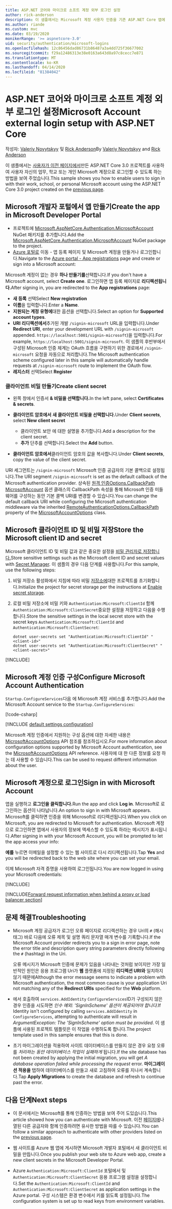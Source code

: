 ```yaml
---
title: ASP.NET 코어와 마이크로 소프트 계정 외부 로그인 설정
author: rick-anderson
description: 이 샘플에서는 Microsoft 계정 사용자 인증을 기존 ASP.NET Core 앱에 통합했음을 보여 줍니다.
ms.author: riande
ms.custom: mvc
ms.date: 03/19/2020
monikerRange: '>= aspnetcore-3.0'
uid: security/authentication/microsoft-logins
ms.openlocfilehash: 12c86456dad86731b86487a3a4dd725f36677002
ms.sourcegitcommit: f29a12486313e38e0163a643d8a97c8cecc7e871
ms.translationtype: MT
ms.contentlocale: ko-KR
ms.lasthandoff: 04/14/2020
ms.locfileid: "81384042"
---
```

# <a name="microsoft-account-external-login-setup-with-aspnet-core"></a><span data-ttu-id="e865b-103">ASP.NET 코어와 마이크로 소프트 계정 외부 로그인 설정</span><span class="sxs-lookup"><span data-stu-id="e865b-103">Microsoft Account external login setup with ASP.NET Core</span></span>

<span data-ttu-id="e865b-104">작성자: [Valeriy Novytskyy](https://github.com/01binary) 및 [Rick Anderson](https://twitter.com/RickAndMSFT)</span><span class="sxs-lookup"><span data-stu-id="e865b-104">By [Valeriy Novytskyy](https://github.com/01binary) and [Rick Anderson](https://twitter.com/RickAndMSFT)</span></span>

<span data-ttu-id="e865b-105">이 샘플에서는 [사용자가 이전 페이지에서](xref:security/authentication/social/index)만든 ASP.NET Core 3.0 프로젝트를 사용하여 사용자 자신의 업무, 학교 또는 개인 Microsoft 계정으로 로그인할 수 있도록 하는 방법을 보여 주었습니다.</span><span class="sxs-lookup"><span data-stu-id="e865b-105">This sample shows you how to enable users to sign in with their work, school, or personal Microsoft account using the ASP.NET Core 3.0 project created on the [previous page](xref:security/authentication/social/index).</span></span>

## <a name="create-the-app-in-microsoft-developer-portal"></a><span data-ttu-id="e865b-106">Microsoft 개발자 포털에서 앱 만들기</span><span class="sxs-lookup"><span data-stu-id="e865b-106">Create the app in Microsoft Developer Portal</span></span>

* <span data-ttu-id="e865b-107">프로젝트에 [Microsoft.AspNetCore.Authentication.MicrosoftAccount](https://www.nuget.org/packages/Microsoft.AspNetCore.Authentication.MicrosoftAccount/) NuGet 패키지를 추가합니다.</span><span class="sxs-lookup"><span data-stu-id="e865b-107">Add the [Microsoft.AspNetCore.Authentication.MicrosoftAccount](https://www.nuget.org/packages/Microsoft.AspNetCore.Authentication.MicrosoftAccount/) NuGet package to the project.</span></span>
* <span data-ttu-id="e865b-108">[Azure 포털로](https://go.microsoft.com/fwlink/?linkid=2083908) 이동 - 앱 등록 페이지 및 Microsoft 계정을 만들거나 로그인합니다.</span><span class="sxs-lookup"><span data-stu-id="e865b-108">Navigate to the [Azure portal - App registrations](https://go.microsoft.com/fwlink/?linkid=2083908) page and create or sign into a Microsoft account:</span></span>

<span data-ttu-id="e865b-109">Microsoft 계정이 없는 경우 **하나 만들기를**선택합니다.</span><span class="sxs-lookup"><span data-stu-id="e865b-109">If you don't have a Microsoft account, select **Create one**.</span></span> <span data-ttu-id="e865b-110">로그인하면 앱 등록 페이지로 **리디렉션됩니다.**</span><span class="sxs-lookup"><span data-stu-id="e865b-110">After signing in, you are redirected to the **App registrations** page:</span></span>

* <span data-ttu-id="e865b-111">**새 등록** 선택</span><span class="sxs-lookup"><span data-stu-id="e865b-111">Select **New registration**</span></span>
* <span data-ttu-id="e865b-112">**이름**을 입력합니다.</span><span class="sxs-lookup"><span data-stu-id="e865b-112">Enter a **Name**.</span></span>
* <span data-ttu-id="e865b-113">**지원되는 계정 유형에**대한 옵션을 선택합니다.</span><span class="sxs-lookup"><span data-stu-id="e865b-113">Select an option for **Supported account types**.</span></span>  <!-- Accounts for any org work with MS domain accounts. Most folks probably want the last option, personal MS accounts. It took 24 hours after setting this up for the keys to work -->
* <span data-ttu-id="e865b-114">**URI 리디렉션에서**추가된 개발 `/signin-microsoft` URL을 입력합니다.</span><span class="sxs-lookup"><span data-stu-id="e865b-114">Under **Redirect URI**, enter your development URL with `/signin-microsoft` appended.</span></span> <span data-ttu-id="e865b-115">`https://localhost:5001/signin-microsoft`)을 입력합니다.</span><span class="sxs-lookup"><span data-stu-id="e865b-115">For example, `https://localhost:5001/signin-microsoft`.</span></span> <span data-ttu-id="e865b-116">이 샘플의 후반부에서 구성된 Microsoft 인증 체계는 OAuth 흐름을 구현하기 위한 경로에서 `/signin-microsoft` 요청을 자동으로 처리합니다.</span><span class="sxs-lookup"><span data-stu-id="e865b-116">The Microsoft authentication scheme configured later in this sample will automatically handle requests at `/signin-microsoft` route to implement the OAuth flow.</span></span>
* <span data-ttu-id="e865b-117">**레지스터** 선택</span><span class="sxs-lookup"><span data-stu-id="e865b-117">Select **Register**</span></span>

### <a name="create-client-secret"></a><span data-ttu-id="e865b-118">클라이언트 비밀 만들기</span><span class="sxs-lookup"><span data-stu-id="e865b-118">Create client secret</span></span>

* <span data-ttu-id="e865b-119">왼쪽 창에서 인증서 **& 비밀을 선택합니다.**</span><span class="sxs-lookup"><span data-stu-id="e865b-119">In the left pane, select **Certificates & secrets**.</span></span>
* <span data-ttu-id="e865b-120">**클라이언트 암호에서** **새 클라이언트 비밀을 선택합니다.**</span><span class="sxs-lookup"><span data-stu-id="e865b-120">Under **Client secrets**, select **New client secret**</span></span>

  * <span data-ttu-id="e865b-121">클라이언트 보안 에 대한 설명을 추가합니다.</span><span class="sxs-lookup"><span data-stu-id="e865b-121">Add a description for the client secret.</span></span>
  * <span data-ttu-id="e865b-122">**추가** 단추를 선택합니다.</span><span class="sxs-lookup"><span data-stu-id="e865b-122">Select the **Add** button.</span></span>

* <span data-ttu-id="e865b-123">**클라이언트 암호에서**클라이언트 암호의 값을 복사합니다.</span><span class="sxs-lookup"><span data-stu-id="e865b-123">Under **Client secrets**, copy the value of the client secret.</span></span>

<span data-ttu-id="e865b-124">URI 세그먼트는 `/signin-microsoft` Microsoft 인증 공급자의 기본 콜백으로 설정됩니다.</span><span class="sxs-lookup"><span data-stu-id="e865b-124">The URI segment `/signin-microsoft` is set as the default callback of the Microsoft authentication provider.</span></span> <span data-ttu-id="e865b-125">상속된 [원격 인증Options.CallbackPath](/dotnet/api/microsoft.aspnetcore.authentication.remoteauthenticationoptions.callbackpath) [MicrosoftAccount](/dotnet/api/microsoft.aspnetcore.authentication.microsoftaccount.microsoftaccountoptions) 옵션 클래스의 CallbackPath 속성을 통해 Microsoft 인증 미들웨어를 구성하는 동안 기본 콜백 URI를 변경할 수 있습니다.</span><span class="sxs-lookup"><span data-stu-id="e865b-125">You can change the default callback URI while configuring the Microsoft authentication middleware via the inherited [RemoteAuthenticationOptions.CallbackPath](/dotnet/api/microsoft.aspnetcore.authentication.remoteauthenticationoptions.callbackpath) property of the [MicrosoftAccountOptions](/dotnet/api/microsoft.aspnetcore.authentication.microsoftaccount.microsoftaccountoptions) class.</span></span>

## <a name="store-the-microsoft-client-id-and-secret"></a><span data-ttu-id="e865b-126">Microsoft 클라이언트 ID 및 비밀 저장</span><span class="sxs-lookup"><span data-stu-id="e865b-126">Store the Microsoft client ID and secret</span></span>

<span data-ttu-id="e865b-127">Microsoft 클라이언트 ID 및 비밀 값과 같은 중요한 설정을 [비밀 관리자로 저장합니다.](xref:security/app-secrets)</span><span class="sxs-lookup"><span data-stu-id="e865b-127">Store sensitive settings such as the Microsoft client ID and secret values with [Secret Manager](xref:security/app-secrets).</span></span> <span data-ttu-id="e865b-128">이 샘플의 경우 다음 단계를 사용합니다.</span><span class="sxs-lookup"><span data-stu-id="e865b-128">For this sample, use the following steps:</span></span>

1. <span data-ttu-id="e865b-129">비밀 저장소 활성화에서 지침에 따라 비밀 [저장소에](xref:security/app-secrets#enable-secret-storage)대한 프로젝트를 초기화합니다.</span><span class="sxs-lookup"><span data-stu-id="e865b-129">Initialize the project for secret storage per the instructions at [Enable secret storage](xref:security/app-secrets#enable-secret-storage).</span></span>
1. <span data-ttu-id="e865b-130">로컬 비밀 저장소에 비밀 키와 `Authentication:Microsoft:ClientId` 함께 `Authentication:Microsoft:ClientSecret`중요한 설정을 저장하고 다음을 수행합니다.</span><span class="sxs-lookup"><span data-stu-id="e865b-130">Store the sensitive settings in the local secret store with the secret keys `Authentication:Microsoft:ClientId` and `Authentication:Microsoft:ClientSecret`:</span></span>

    ```dotnetcli
    dotnet user-secrets set "Authentication:Microsoft:ClientId" "<client-id>"
    dotnet user-secrets set "Authentication:Microsoft:ClientSecret" "<client-secret>"
    ```

[!INCLUDE[](~/includes/environmentVarableColon.md)]

## <a name="configure-microsoft-account-authentication"></a><span data-ttu-id="e865b-131">Microsoft 계정 인증 구성</span><span class="sxs-lookup"><span data-stu-id="e865b-131">Configure Microsoft Account Authentication</span></span>

<span data-ttu-id="e865b-132">`Startup.ConfigureServices`다음 에 Microsoft 계정 서비스를 추가합니다.</span><span class="sxs-lookup"><span data-stu-id="e865b-132">Add the Microsoft Account service to the `Startup.ConfigureServices`:</span></span>

[!code-csharp[](~/security/authentication/social/social-code/3.x/StartupMS3x.cs?name=snippet&highlight=10-14)]

[!INCLUDE [default settings configuration](includes/default-settings.md)]

<span data-ttu-id="e865b-133">Microsoft 계정 인증에서 지원하는 구성 옵션에 대한 자세한 내용은 [MicrosoftAccountOptions](/dotnet/api/microsoft.aspnetcore.builder.microsoftaccountoptions) API 참조를 참조하십시오.</span><span class="sxs-lookup"><span data-stu-id="e865b-133">For more information about configuration options supported by Microsoft Account authentication, see the [MicrosoftAccountOptions](/dotnet/api/microsoft.aspnetcore.builder.microsoftaccountoptions) API reference.</span></span> <span data-ttu-id="e865b-134">사용자에 대 한 다른 정보를 요청 하는 데 사용할 수 있습니다.</span><span class="sxs-lookup"><span data-stu-id="e865b-134">This can be used to request different information about the user.</span></span>

## <a name="sign-in-with-microsoft-account"></a><span data-ttu-id="e865b-135">Microsoft 계정으로 로그인</span><span class="sxs-lookup"><span data-stu-id="e865b-135">Sign in with Microsoft Account</span></span>

<span data-ttu-id="e865b-136">앱을 실행하고 **로그인을 클릭합니다.**</span><span class="sxs-lookup"><span data-stu-id="e865b-136">Run the app and click **Log in**.</span></span> <span data-ttu-id="e865b-137">Microsoft로 로그인하는 옵션이 나타납니다.</span><span class="sxs-lookup"><span data-stu-id="e865b-137">An option to sign in with Microsoft appears.</span></span> <span data-ttu-id="e865b-138">Microsoft를 클릭하면 인증을 위해 Microsoft로 리디렉션됩니다.</span><span class="sxs-lookup"><span data-stu-id="e865b-138">When you click on Microsoft, you are redirected to Microsoft for authentication.</span></span> <span data-ttu-id="e865b-139">Microsoft 계정으로 로그인하면 앱에서 사용자의 정보에 액세스할 수 있도록 하라는 메시지가 표시됩니다.</span><span class="sxs-lookup"><span data-stu-id="e865b-139">After signing in with your Microsoft Account, you will be prompted to let the app access your info:</span></span>

<span data-ttu-id="e865b-140">**예를** 누르면 이메일을 설정할 수 있는 웹 사이트로 다시 리디렉션됩니다.</span><span class="sxs-lookup"><span data-stu-id="e865b-140">Tap **Yes** and you will be redirected back to the web site where you can set your email.</span></span>

<span data-ttu-id="e865b-141">이제 Microsoft 자격 증명을 사용하여 로그인됩니다.</span><span class="sxs-lookup"><span data-stu-id="e865b-141">You are now logged in using your Microsoft credentials:</span></span>

[!INCLUDE[](includes/chain-auth-providers.md)]

[!INCLUDE[Forward request information when behind a proxy or load balancer section](includes/forwarded-headers-middleware.md)]

## <a name="troubleshooting"></a><span data-ttu-id="e865b-142">문제 해결</span><span class="sxs-lookup"><span data-stu-id="e865b-142">Troubleshooting</span></span>

* <span data-ttu-id="e865b-143">Microsoft 계정 공급자가 로그인 오류 페이지로 리디렉션하는 경우 Uri의 `#` (해시태그) 바로 다음에 오류 제목 및 설명 쿼리 문자열 매개 변수를 기록합니다.</span><span class="sxs-lookup"><span data-stu-id="e865b-143">If the Microsoft Account provider redirects you to a sign in error page, note the error title and description query string parameters directly following the `#` (hashtag) in the Uri.</span></span>

  <span data-ttu-id="e865b-144">오류 메시지가 Microsoft 인증에 문제가 있음을 나타내는 것처럼 보이지만 가장 일반적인 원인은 응용 프로그램 Uri가 **웹** 플랫폼에 지정된 **리디렉션 URI와** 일치하지 않기 때문에</span><span class="sxs-lookup"><span data-stu-id="e865b-144">Although the error message seems to indicate a problem with Microsoft authentication, the most common cause is your application Uri not matching any of the **Redirect URIs** specified for the **Web** platform.</span></span>
* <span data-ttu-id="e865b-145">에서 호출하여 `services.AddIdentity` `ConfigureServices`ID가 구성되지 않은 경우 인증을 시도하면 *인수 예외: 'SignInScheme' 옵션이 제공되어야 합니다.*</span><span class="sxs-lookup"><span data-stu-id="e865b-145">If Identity isn't configured by calling `services.AddIdentity` in `ConfigureServices`, attempting to authenticate will result in *ArgumentException: The 'SignInScheme' option must be provided*.</span></span> <span data-ttu-id="e865b-146">이 샘플에 사용된 프로젝트 템플릿은 이 작업을 수행하도록 합니다.</span><span class="sxs-lookup"><span data-stu-id="e865b-146">The project template used in this sample ensures that this is done.</span></span>
* <span data-ttu-id="e865b-147">초기 마이그레이션을 적용하여 사이트 데이터베이스를 만들지 않은 경우 요청 오류를 *처리하는 동안 데이터베이스 작업이 실패하게* 됩니다.</span><span class="sxs-lookup"><span data-stu-id="e865b-147">If the site database has not been created by applying the initial migration, you will get *A database operation failed while processing the request* error.</span></span> <span data-ttu-id="e865b-148">**마이그레이션 적용을** 탭하여 데이터베이스를 만들고 새로 고침하여 오류를 지나서 계속합니다.</span><span class="sxs-lookup"><span data-stu-id="e865b-148">Tap **Apply Migrations** to create the database and refresh to continue past the error.</span></span>

## <a name="next-steps"></a><span data-ttu-id="e865b-149">다음 단계</span><span class="sxs-lookup"><span data-stu-id="e865b-149">Next steps</span></span>

* <span data-ttu-id="e865b-150">이 문서에서는 Microsoft를 통해 인증하는 방법을 보여 주어 도있습니다.</span><span class="sxs-lookup"><span data-stu-id="e865b-150">This article showed how you can authenticate with Microsoft.</span></span> <span data-ttu-id="e865b-151">이전 [페이지에](xref:security/authentication/social/index)나열된 다른 공급자와 함께 인증하려면 유사한 방법을 따를 수 있습니다.</span><span class="sxs-lookup"><span data-stu-id="e865b-151">You can follow a similar approach to authenticate with other providers listed on the [previous page](xref:security/authentication/social/index).</span></span>

* <span data-ttu-id="e865b-152">웹 사이트를 Azure 웹 앱에 게시하면 Microsoft 개발자 포털에서 새 클라이언트 비밀을 만듭니다.</span><span class="sxs-lookup"><span data-stu-id="e865b-152">Once you publish your web site to Azure web app, create a new client secrets in the Microsoft Developer Portal.</span></span>

* <span data-ttu-id="e865b-153">Azure `Authentication:Microsoft:ClientId` 포털에서 및 `Authentication:Microsoft:ClientSecret` 응용 프로그램 설정을 설정합니다.</span><span class="sxs-lookup"><span data-stu-id="e865b-153">Set the `Authentication:Microsoft:ClientId` and `Authentication:Microsoft:ClientSecret` as application settings in the Azure portal.</span></span> <span data-ttu-id="e865b-154">구성 시스템은 환경 변수에서 키를 읽도록 설정됩니다.</span><span class="sxs-lookup"><span data-stu-id="e865b-154">The configuration system is set up to read keys from environment variables.</span></span>
